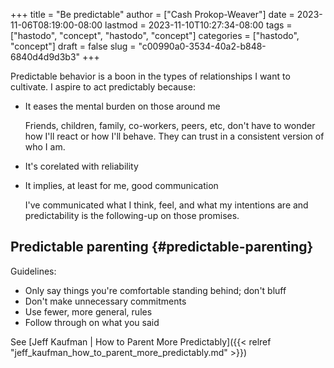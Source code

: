 +++
title = "Be predictable"
author = ["Cash Prokop-Weaver"]
date = 2023-11-06T08:19:00-08:00
lastmod = 2023-11-10T10:27:34-08:00
tags = ["hastodo", "concept", "hastodo", "concept"]
categories = ["hastodo", "concept"]
draft = false
slug = "c00990a0-3534-40a2-b848-6840d4d9d3b3"
+++

Predictable behavior is a boon in the types of relationships I want to cultivate. I aspire to act predictably because:

-   It eases the mental burden on those around me

    Friends, children, family, co-workers, peers, etc, don't have to wonder how I'll react or how I'll behave. They can trust in a consistent version of who I am.

-   It's corelated with reliability

-   It implies, at least for me, good communication

    I've communicated what I think, feel, and what my intentions are and predictability is the following-up on those promises.


## Predictable parenting {#predictable-parenting}

Guidelines:

-   Only say things you're comfortable standing behind; don't bluff
-   Don't make unnecessary commitments
-   Use fewer, more general, rules
-   Follow through on what you said

See [Jeff Kaufman | How to Parent More Predictably]({{< relref "jeff_kaufman_how_to_parent_more_predictably.md" >}})
